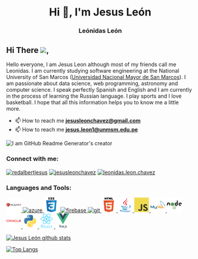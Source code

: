 <h1 align="center">Hi 👋, I'm Jesus León</h1>
<h3 align="center">Leónidas León</h3>

## Hi There <img src="https://raw.githubusercontent.com/vilcajoal/vilcajoal/master/assets/wave.gif" width="27px">,
Hello everyone, I am Jesus Leon although most of my friends call me Leonidas. I am currently studying software engineering at the National University of San Marcos ([Universidad Nacional Mayor de San Marcos](http://www.unmsm.edu.pe/)).
I am passionate about data science, web programming, astronomy and computer science. I speak perfectly Spanish and English and I am currently in the process of learning the Russian language. I play sports and I love basketball. I hope that all this information helps you to know me a little more.

- 📫 How to reach me **jesusleonchavez@gmail.com**
- 📫 How to reach me **jesus.leon1@unmsm.edu.pe**

![I am GitHub Readme Generator's creator](https://i.pinimg.com/564x/ab/cc/ed/abcced3727aedaf8181e401575c08a9a.jpg)

<h3 align="left">Connect with me:</h3>
<p align="left">
<a href="https://twitter.com/redalbertjesus" target="blank"><img align="center" src="https://cdn.jsdelivr.net/npm/simple-icons@3.0.1/icons/twitter.svg" alt="redalbertjesus" height="30" width="40" /></a>
<a href="https://fb.com/jesusleonchavez" target="blank"><img align="center" src="https://cdn.jsdelivr.net/npm/simple-icons@3.0.1/icons/facebook.svg" alt="jesusleonchavez" height="30" width="40" /></a>
<a href="https://instagram.com/leonidas.leon.chavez" target="blank"><img align="center" src="https://cdn.jsdelivr.net/npm/simple-icons@3.0.1/icons/instagram.svg" alt="leonidas.leon.chavez" height="30" width="40" /></a>
</p>

<h3 align="left">Languages and Tools:</h3>
<p align="left"> <a href="https://angular.io" target="_blank"> <img src="https://raw.githubusercontent.com/devicons/devicon/master/icons/angularjs/angularjs-original-wordmark.svg" alt="angularjs" width="40" height="40"/> </a> <a href="https://azure.microsoft.com/en-in/" target="_blank"> <img src="https://www.vectorlogo.zone/logos/microsoft_azure/microsoft_azure-icon.svg" alt="azure" width="40" height="40"/> </a> <a href="https://www.w3schools.com/css/" target="_blank"> <img src="https://raw.githubusercontent.com/devicons/devicon/master/icons/css3/css3-original-wordmark.svg" alt="css3" width="40" height="40"/> </a> <a href="https://firebase.google.com/" target="_blank"> <img src="https://www.vectorlogo.zone/logos/firebase/firebase-icon.svg" alt="firebase" width="40" height="40"/> </a> <a href="https://git-scm.com/" target="_blank"> <img src="https://www.vectorlogo.zone/logos/git-scm/git-scm-icon.svg" alt="git" width="40" height="40"/> </a> <a href="https://www.w3.org/html/" target="_blank"> <img src="https://raw.githubusercontent.com/devicons/devicon/master/icons/html5/html5-original-wordmark.svg" alt="html5" width="40" height="40"/> </a> <a href="https://www.java.com" target="_blank"> <img src="https://raw.githubusercontent.com/devicons/devicon/master/icons/java/java-original.svg" alt="java" width="40" height="40"/> </a> <a href="https://developer.mozilla.org/en-US/docs/Web/JavaScript" target="_blank"> <img src="https://raw.githubusercontent.com/devicons/devicon/master/icons/javascript/javascript-original.svg" alt="javascript" width="40" height="40"/> </a> <a href="https://www.mysql.com/" target="_blank"> <img src="https://raw.githubusercontent.com/devicons/devicon/master/icons/mysql/mysql-original-wordmark.svg" alt="mysql" width="40" height="40"/> </a> <a href="https://nodejs.org" target="_blank"> <img src="https://raw.githubusercontent.com/devicons/devicon/master/icons/nodejs/nodejs-original-wordmark.svg" alt="nodejs" width="40" height="40"/> </a> <a href="https://www.oracle.com/" target="_blank"> <img src="https://raw.githubusercontent.com/devicons/devicon/master/icons/oracle/oracle-original.svg" alt="oracle" width="40" height="40"/> </a> <a href="https://www.python.org" target="_blank"> <img src="https://raw.githubusercontent.com/devicons/devicon/master/icons/python/python-original.svg" alt="python" width="40" height="40"/> </a> <a href="https://reactjs.org/" target="_blank"> <img src="https://raw.githubusercontent.com/devicons/devicon/master/icons/react/react-original-wordmark.svg" alt="react" width="40" height="40"/> </a> <a href="https://vuejs.org/" target="_blank"> <img src="https://raw.githubusercontent.com/devicons/devicon/master/icons/vuejs/vuejs-original-wordmark.svg" alt="vuejs" width="40" height="40"/> </a> </p>

[![Jesus León github stats](https://github-readme-stats.vercel.app/api?username=JesusLeonChavez&show_icons=true&theme=algolia&include_all_commits=true)](https://github.com/anuraghazra/github-readme-stats)

[![Top Langs](https://github-readme-stats.vercel.app/api/top-langs/?username=JesusLeonChavez&bg_color=160deg,485563,29323c&title_color=ffffff&text_color=ffffff&icon_color=fafafa&hide_border=true&langs_count=8&locale=es)](https://github.com/anuraghazra/github-readme-stats)
